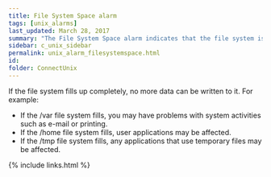 ```yaml
---
title: File System Space alarm
tags: [unix_alarms]
last_updated: March 28, 2017
summary: "The File System Space alarm indicates that the file system is full or filling up."
sidebar: c_unix_sidebar
permalink: unix_alarm_filesystemspace.html
id:
folder: ConnectUnix
---
```


If the file system fills up completely, no more data can be written to it. For example:

* If the /var file system fills, you may have problems with system activities such as e-mail or printing.
* If the /home file system fills, user applications may be affected.
* If the /tmp file system fills, any applications that use temporary files may be affected.


{% include links.html %}
